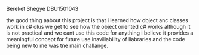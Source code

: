 Bereket Shegye
DBU1501043

the good thing aabout this project is that i learned how object anc classes work in c# olus we get to see how the object oriented c# works
although it is not practical and we cant use this code for anything i believe it provides a meaningful concept for future use
inaviliability of liabraries and the code being new to me was tne main challange.
